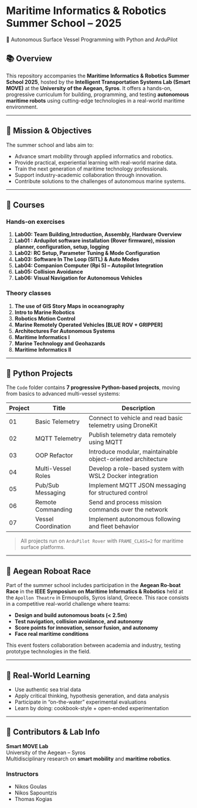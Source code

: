 # Maritime Informatics & Robotics Summer School – 2025
🚤 Autonomous Surface Vessel Programming with Python and ArduPilot

## 📚 Overview

This repository accompanies the **Maritime Informatics & Robotics Summer School 2025**, hosted by the **Intelligent Transportation Systems Lab (Smart MOVE)** at the **University of the Aegean, Syros**. It offers a hands-on, progressive curriculum for building, programming, and testing **autonomous maritime robots** using cutting-edge technologies in a real-world maritime environment.

---

## 🎯 Mission & Objectives

The summer school and labs aim to:

- Advance smart mobility through applied informatics and robotics.
- Provide practical, experiential learning with real-world marine data.
- Train the next generation of maritime technology professionals.
- Support industry-academic collaboration through innovation.
- Contribute solutions to the challenges of autonomous marine systems.

---

## 🧭 Courses

### Hands-on exercises
1. **Lab00: Team Building,Introduction, Assembly, Hardware Overview**
2. **Lab01 : Ardupilot software installation (Rover firmware), mission planner, configuration, setup, logging**
3. **Lab02: RC Setup, Parameter Tuning & Mode Configuration**
4. **Lab03: Software In The Loop (SITL) & Auto Modes**
5. **Lab04: Companion Computer (Rpi 5) – Autopilot Integration**
6. **Lab05: Collision Avoidance**
7. **Lab06: Visual Navigation for Autonomous Vehicles**

### Theory classes
1. **The use of GIS Story Maps in oceanography**
2. **Intro to Marine Robotics**
3. **Robotics Motion Control**
4. **Marine Remotely Operated Vehicles [BLUE ROV + GRIPPER]**
5. **Architectures For Autonomous Systems**
6. **Maritime Informatics I**
7. **Marine Technology and Geohazards**
8. **Maritime Informatics II**

---

## 🔬 Python Projects

The ``Code`` folder contains **7 progressive Python-based projects**, moving from basics to advanced multi-vessel systems:

| Project | Title | Description |
|--------|-------|-------------|
| 01 | Basic Telemetry | Connect to vehicle and read basic telemetry using DroneKit |
| 02 | MQTT Telemetry | Publish telemetry data remotely using MQTT |
| 03 | OOP Refactor | Introduce modular, maintainable object-oriented architecture |
| 04 | Multi-Vessel Roles | Develop a role-based system with WSL2 Docker integration |
| 05 | Pub/Sub Messaging | Implement MQTT JSON messaging for structured control |
| 06 | Remote Commanding | Send and process mission commands over the network |
| 07 | Vessel Coordination | Implement autonomous following and fleet behavior |

> All projects run on `ArduPilot Rover` with `FRAME_CLASS=2` for maritime surface platforms.


---

## 🏁 Aegean Roboat Race

Part of the summer school includes participation in the **Aegean Ro-boat Race** in the **IEEE Symposium on Maritime Informatics & Robotics** held at the ``Apollon Theatre`` in Ermoupolis, Syros island, Greece. This race consists in a competitive real-world challenge where teams:

- **Design and build autonomous boats (< 2.5m)**
- **Test navigation, collision avoidance, and autonomy**
- **Score points for innovation, sensor fusion, and autonomy**
- **Face real maritime conditions**

This event fosters collaboration between academia and industry, testing prototype technologies in the field.

---

## 🌊 Real-World Learning

- Use authentic sea trial data
- Apply critical thinking, hypothesis generation, and data analysis
- Participate in “on-the-water” experimental evaluations
- Learn by doing: cookbook-style + open-ended experimentation

---

## 🤝 Contributors & Lab Info

**Smart MOVE Lab**  
University of the Aegean – Syros  
Multidisciplinary research on **smart mobility** and **maritime robotics**.

### Instructors
- Nikos Goulas
- Nikos Sapountzis
- Thomas Kogias


